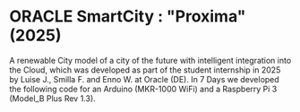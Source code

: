 # ORACLE SmartCity : "Proxima" (2025)

A renewable City model of a city of the future with intelligent integration into the Cloud, which was developed as part of the student internship in 2025 by Luise J., Smilla F. and Enno W. at Oracle (DE). In 7 Days we developed the following code for an Arduino (MKR-1000 WiFi) and a Raspberry Pi 3 (Model_B Plus Rev 1.3). 
